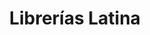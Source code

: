 ---
title: "Librerías Latina"
url: /ciudad-guayana-puerto-ordaz/librerias-latina-avenida-las-americas/
shop: libros
---